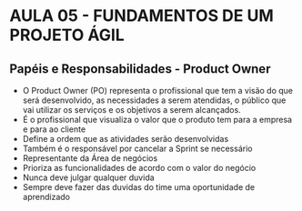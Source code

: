 # AULA 05 - FUNDAMENTOS DE UM PROJETO ÁGIL

## Papéis e Responsabilidades - Product Owner


- O Product Owner (PO) representa o profissional que tem a visão do que será desenvolvido, as necessidades a serem atendidas, o público que vai utilizar os serviços e os objetivos a serem alcançados.
- É o profissional que visualiza o valor que o produto tem para a empresa e para ao cliente
- Define a ordem que as atividades serão desenvolvidas
- Também é o responsável por cancelar a Sprint se necessário
- Representante da Área de negócios
- Prioriza as funcionalidades de acordo com o valor do negócio
- Nunca deve julgar qualquer duvida
- Sempre deve fazer das duvidas do time uma oportunidade de aprendizado
